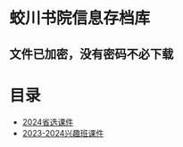 # 蛟川书院信息存档库

## 文件已加密，没有密码不必下载

# 目录

- [2024省选课件](https://github.com/shicj0927/JCSYOI-202402-WinterSX)
- [2023-2024兴趣班课件](https://github.com/shicj0927/JCSYOI-2023-2024-XingQuBan)

